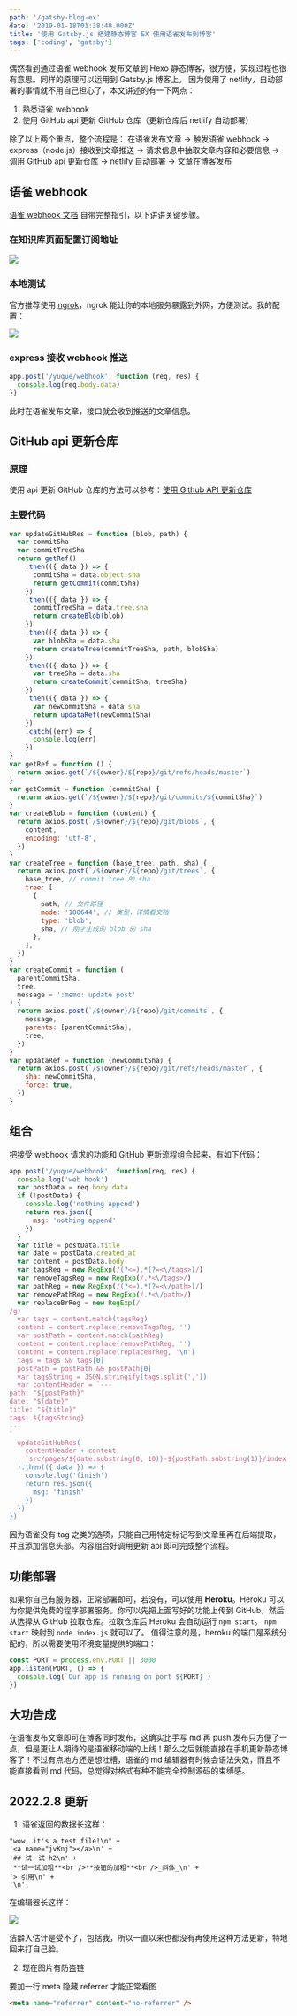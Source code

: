 ```yaml
---
path: '/gatsby-blog-ex'
date: '2019-01-18T01:38:40.000Z'
title: '使用 Gatsby.js 搭建静态博客 EX 使用语雀发布到博客'
tags: ['coding', 'gatsby']
---
```


偶然看到通过语雀 webhook 发布文章到 Hexo 静态博客，很方便，实现过程也很有意思。同样的原理可以运用到 Gatsby.js 博客上。
因为使用了 netlify，自动部署的事情就不用自己担心了，本文讲述的有一下两点：

1. 熟悉语雀 webhook
1. 使用 GitHub api 更新 GitHub 仓库（更新仓库后 netlify 自动部署）

除了以上两个重点，整个流程是：
在语雀发布文章 -> 触发语雀 webhook -> express（node.js）接收到文章推送 -> 请求信息中抽取文章内容和必要信息 -> 调用 GitHub api 更新仓库 -> netlify 自动部署 -> 文章在博客发布

## 语雀 webhook

[语雀 webhook 文档](https://www.yuque.com/yuque/developer/doc-webhook) 自带完整指引，以下讲讲关键步骤。

### 在知识库页面配置订阅地址

![](https://cdn.jsdelivr.net/gh/ssshooter/photoshop/yuque1.png)

### 本地测试

官方推荐使用 [ngrok](https://ngrok.com)，ngrok 能让你的本地服务暴露到外网，方便测试。我的配置：

![](https://cdn.jsdelivr.net/gh/ssshooter/photoshop/yuque2.png)

### express 接收 webhook 推送

```javascript
app.post('/yuque/webhook', function (req, res) {
  console.log(req.body.data)
})
```

此时在语雀发布文章，接口就会收到推送的文章信息。

## GitHub api 更新仓库

### 原理

使用 api 更新 GitHub 仓库的方法可以参考：[使用 Github API 更新仓库](https://segmentfault.com/a/1190000017892958?_ea=6285613)

### 主要代码

```javascript
var updateGitHubRes = function (blob, path) {
  var commitSha
  var commitTreeSha
  return getRef()
    .then(({ data }) => {
      commitSha = data.object.sha
      return getCommit(commitSha)
    })
    .then(({ data }) => {
      commitTreeSha = data.tree.sha
      return createBlob(blob)
    })
    .then(({ data }) => {
      var blobSha = data.sha
      return createTree(commitTreeSha, path, blobSha)
    })
    .then(({ data }) => {
      var treeSha = data.sha
      return createCommit(commitSha, treeSha)
    })
    .then(({ data }) => {
      var newCommitSha = data.sha
      return updataRef(newCommitSha)
    })
    .catch((err) => {
      console.log(err)
    })
}
var getRef = function () {
  return axios.get(`/${owner}/${repo}/git/refs/heads/master`)
}
var getCommit = function (commitSha) {
  return axios.get(`/${owner}/${repo}/git/commits/${commitSha}`)
}
var createBlob = function (content) {
  return axios.post(`/${owner}/${repo}/git/blobs`, {
    content,
    encoding: 'utf-8',
  })
}
var createTree = function (base_tree, path, sha) {
  return axios.post(`/${owner}/${repo}/git/trees`, {
    base_tree, // commit tree 的 sha
    tree: [
      {
        path, // 文件路径
        mode: '100644', // 类型，详情看文档
        type: 'blob',
        sha, // 刚才生成的 blob 的 sha
      },
    ],
  })
}
var createCommit = function (
  parentCommitSha,
  tree,
  message = ':memo: update post'
) {
  return axios.post(`/${owner}/${repo}/git/commits`, {
    message,
    parents: [parentCommitSha],
    tree,
  })
}
var updataRef = function (newCommitSha) {
  return axios.post(`/${owner}/${repo}/git/refs/heads/master`, {
    sha: newCommitSha,
    force: true,
  })
}
```

## 组合

把接受 webhook 请求的功能和 GitHub 更新流程组合起来，有如下代码：

```javascript
app.post('/yuque/webhook', function(req, res) {
  console.log('web hook')
  var postData = req.body.data
  if (!postData) {
    console.log('nothing append')
    return res.json({
      msg: 'nothing append'
    })
  }
  var title = postData.title
  var date = postData.created_at
  var content = postData.body
  var tagsReg = new RegExp(/(?<=).*(?=<\/tags>)/)
  var removeTagsReg = new RegExp(/.*<\/tags>/)
  var pathReg = new RegExp(/(?<=).*(?=<\/path>)/)
  var removePathReg = new RegExp(/.*<\/path>/)
  var replaceBrReg = new RegExp(/
/g)
  var tags = content.match(tagsReg)
  content = content.replace(removeTagsReg, '')
  var postPath = content.match(pathReg)
  content = content.replace(removePathReg, '')
  content = content.replace(replaceBrReg, '\n')
  tags = tags && tags[0]
  postPath = postPath && postPath[0]
  var tagsString = JSON.stringify(tags.split(','))
  var contentHeader = `---
path: "${postPath}"
date: "${date}"
title: "${title}"
tags: ${tagsString}
---
`
  updateGitHubRes(
    contentHeader + content,
    `src/pages/${date.substring(0, 10)}-${postPath.substring(1)}/index.md`
  ).then(({ data }) => {
    console.log('finish')
    return res.json({
      msg: 'finish'
    })
  })
})
```

因为语雀没有 tag 之类的选项，只能自己用特定标记写到文章里再在后端提取，并且添加信息头部。内容组合好调用更新 api 即可完成整个流程。

## 功能部署

如果你自己有服务器，正常部署即可，若没有，可以使用 **Heroku**。Heroku 可以为你提供免费的程序部署服务。你可以先把上面写好的功能上传到 GitHub，然后从选择从 GitHub 拉取仓库。拉取仓库后 Heroku 会自动运行 `npm start`。
`npm start` 映射到 `node index.js` 就可以了。
值得注意的是，heroku 的端口是系统分配的，所以需要使用环境变量提供的端口：

```javascript
const PORT = process.env.PORT || 3000
app.listen(PORT, () => {
  console.log(`Our app is running on port ${PORT}`)
})
```

## 大功告成

在语雀发布文章即可在博客同时发布，这确实比手写 md 再 push 发布只方便了一点，但是更让人期待的是语雀移动端的上线！那么之后就能直接在手机更新静态博客了！不过有点地方还是想吐槽，语雀的 md 编辑器有时候会语法失效，而且不能直接看到 md 代码，总觉得对格式有种不能完全控制源码的束缚感。

## 2022.2.8 更新

1. 语雀返回的数据长这样：

```
"wow, it's a test file!\n" +
'<a name="jvKnj"></a>\n' +
'## 试一试 h2\n' +
'**试一试加粗**<br />**按钮的加粗**<br />_斜体_\n' +
'> 引用\n' +
'\n',
```

在编辑器长这样：

![](https://cdn.jsdelivr.net/gh/ssshooter/photoshop/yuque3.png)

洁癖人估计是受不了，包括我，所以一直以来也都没有再使用这种方法更新，特地回来打自己脸。

2. 现在图片有防盗链

要加一行 meta 隐藏 referrer 才能正常看图

```html
<meta name="referrer" content="no-referrer" />
```
